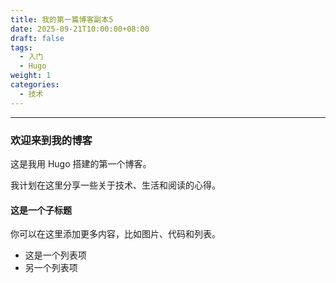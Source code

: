 ```yaml
---
title: 我的第一篇博客副本5
date: 2025-09-21T10:00:00+08:00
draft: false
tags:
  - 入门
  - Hugo
weight: 1
categories:
  - 技术
---
```


---

### 欢迎来到我的博客

这是我用 Hugo 搭建的第一个博客。

我计划在这里分享一些关于技术、生活和阅读的心得。

#### 这是一个子标题

你可以在这里添加更多内容，比如图片、代码和列表。

- 这是一个列表项
- 另一个列表项
